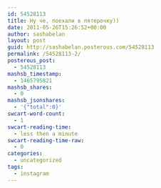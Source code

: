 ```yaml
---
id: 54528113
title: Ну че, поехали в пятерочку))
date: 2011-05-26T15:26:52+00:00
author: sashabelan
layout: post
guid: http://sashabelan.posterous.com/54528113
permalink: /54528113-2/
posterous_post:
  - 54528113
mashsb_timestamp:
  - 1465795821
mashsb_shares:
  - 0
mashsb_jsonshares:
  - '{"total":0}'
swcart-word-count:
  - 1
swcart-reading-time:
  - less then a minute
swcart-reading-time-raw:
  - 0
categories:
  - uncategorized
tags:
  - instagram
---
```

[](http://instagr.am/p/EvnxK/)